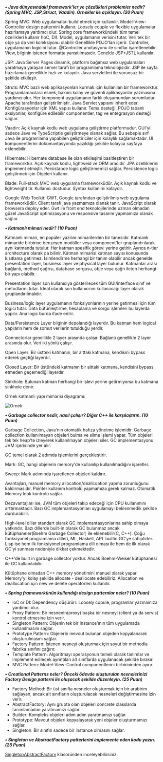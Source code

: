 ***• Java dünyasındaki framework’ler ve çözdükleri problemler nedir?(Spring MVC, JSP,Struct, Vaadin). Örnekler ile açıklayın. (20 Puan)***

Spring MVC: Web uygulamaları build etmek için kullanılır. Model-View-Controller design patternini kullanır.  Loosely couple ve flexible uygulamalar hazırlamaya yardımcı olur. Spring core frameworkündeki tüm temel özellikleri kullanır (IoC, DI). Model, uygulamanın verisini tutar. Veri tek bir obje ya da veri koleksiyonu olabilir Genellikle POJO'ları içerir. Controller, uygulamanın logicini tutar. @Controller anotasyonu ile sınıflar işaretlenebilir. View, bilginin istenen formatta yansıtılmasıdır. Genelde JSP+JSTL kullanılır. 

JSP: Java Server Pages dinamik, platform bağımsız web uygulamaları yaratmaya yarayan server tarafı bir programlama teknolojisidir. JSP ile sayfa hazırlamak genellikle hızlı ve kolaydır.  Java servletleri ile sorunsuz bir şekilde etkileşir. 

Struts: MVC bazlı web aplikasyonları kurmak için kullanılan bir frameworktür. Programlamacılara esnek, bakımı kolay ve güvenli aplikasyonlar yazmasına yardımcı olur. Her komponent uygulamanın farklı oluşumundan sorumludur. Apache tarafından geliştirilmiştir. Java Servlet yapısını inherit eder. Konfigürasyonlar için XML yapısı kullanır. Tema desteği, POJO tabanlı aksiyonlar, konfigüre edilebilir componentler, tag ve entegrasyon desteği sağlar.

Vaadin: Açık kaynak kodlu web uygulama geliştirme platformudur. GUI'yi sadece Java ve TypeScriptle geliştirmeye olanak sağlar. Bu sebeple sırf Java ile programlama yapabilen geliştiriciler için kolaylık sağlamaktadır. UI komponentlerini dokümantasyonda yazıldığı şekilde kolayca sayfaya eklenebilir. 

Hibernate: Hibernate database ile olan etkileşimi basitleştiren bir frameworktür. Açık kaynak kodlu, lightweid ve ORM aracıdır. JPA özelliklerini implement etmiştir. Persistance logic geliştirmemizi sağlar.  Persistence logic geliştirmek için Objeleri kullanır. 

Blade: Full-stack MVC web uygulama frameworküdür. Açık kaynak kodlu ve lightweight tir. Kullanıcı dostudur. Syntax kullanımı kolaydır.  

Google Web Toolkit: GWT, Google tarafından geliştirilmiş web uygulama frameworküdür. Client tarafı java yazmamıza olanak tanır. JavaScript olarak browsera deploy eder. Gwt ile front end teknolojilerinde uzman olmadan güzel JavaScript optimizasyonu ve responsive tasarım yapmamıza olanak sağlar. 


***• Katmanlı mimari nedir? (10 Puan)***

Katmanlı mimari, en popüler yazılım mimarilerden bir tanesidir. Katmanlı mimaride birbirine benzeyen modüller veya component'ler gruplandırılarak aynı katmanda tutulur. Her katman spesifik görevi yerine getirir. Ayrıca n-tier architecture olarak da bilinir.  Katman mimarisi katman sayısı konusunda kısıtlama getirmez. İsimlendirme herhangi bir tanım olabilir ancak genelde presentation layer, business layer ve physical layer bulunur. Katmanlar arası bağlantı, method çağrısı, database sorgusu, obje veya çağrı ileten herhangi bir yapı olabilir.

Presentation layer son kullanıcıya gösterilecek tüm GUI/interface sınıf ve metodlarını tutar. Ideal olarak son kullanıcının kullanacağı layer olarak gruplandırılmalıdır. 

Business/logic layer uygulamanın fonksiyonlarının yerine getirmesi için tüm logici tutar. Data bütünleştirme, hesaplama ve sorgu işlemleri bu layerda yapılır. Ana logic burda ifade edilir.  

Data/Persistence Layer bilginin depolandığı layerdır. Bu katman hem logical yapıların hem de somut verilerin tutulduğu yerdir.

Connectorlar genellikle 2 layer arasında çalışır. 
Bağlantı genellikle 2 layer arasında olur. 
Veri iki yönlü çalışır. 

Open Layer: Bir üstteki katmanın, bir alttaki katmana, kendisini bypass ederek geçtiği layerdır. 

Closed Layer: Bir üstündeki katmanın bir alttaki katmana, kendisini bypass etmeden geçemediği layerdır.

Sinkhole: Bulunan katman herhangi bir işlevi yerine getirmiyorsa bu katmana sinkhole denir.

Örnek katmanlı yapı mimarisi diyagramı:

![Ornek](https://i.ibb.co/bg9HLSj/la-drawio.png)

***• Garbage collector nedir, nasıl çalışır? Diğer C++ ile karşılaştırın. (10 Puan)***

Garbage Collection, Java'nın otomatik hafıza yönetme işlemidir. Garbage collection kullanılmayan objeleri bulma ve silme işlemi yapar.  Tüm objeleri tek tek heap'te izleyerek kullanılmayan objeleri siler. GC implementasyonu JVM içerisinde yer alır. 

GC temel olarak 2 adımda işlemlerini gerçekleştirir.

Mark: GC, hangi objelerin memory'de kullanılıp kullanılmadığını işaretler.

Sweep: Mark adımında işaretlenen objeleri kaldırır.

Avantajları, manuel memory allocation/deallcoation yapma zorunluğunu kaldırmasıdır. Pointer kullanım kontrolü yapmamıza gerek kalmaz. Otomatik Memory leak kontrolü sağlar.

Dezavantajları ise, JVM tüm objeleri takip edeceği için CPU kullanımını arttırmaktadır. Bazı GC implemantasyonları uygulamayı beklenmedik şekilde durdurabilir.

High-level diller standart olarak GC implemantasyonlarına sahip olmaya yatkındır. Bazı dillerde built-in olarak GC bulunmaz ancak kütüphaneler(Boehm Garbage Collector) ile eklenebilir(C, C++). Çoğu fonksiyonel programlama dilleri, ML, Haskell, APL builtin GC'ye sahiptirler. Lisp ise hem ilk fonksiyonel programlama dili olması ile hem de ilk olarak GC'yi sunması nedeniyle dikkat çekmektedir.  

C++'de built in garbage collector yoktur. Ancak Boehm-Weiser kütüphanesi ile GC kullanılabilir.

Kütüphane olmadan C++ memory yönetimini manuel olarak yapar. Memory'yi kolay şekilde allocate - deallocate edebiliriz. 
Allocation ve deallocation için new ve delete operatorleri kullanılır. 



***• Spring frameworkünün kullandığı design patternlar neler? (10 Puan)***

- IoC or DI: Dependency düşürürr. Loosely copule, programlar yazmamıza yardımcı olur. 
- Proxy Pattern: Bir nesnenin(proxy)  başka bir nesneyi (client ya da servis)  kontrol etmesine izin verir.
- Singleton Pattern: Objenin tek bir instance'ının tüm uygulamada kullanılmasını sağlar. 
- Prototype Pattern: Objelerin mevcut bulunan objeden kopyalanarak oluşturulmasını sağlar. 
- Factory Pattern: İstenen nesneyi oluşturmak için soyut bir methodla fabrika sınıfını çağırır.
- Template Pattern: Algoritmayı operasyonun temeli olarak tanımlar ve implement edilecek ayrıntıları alt sınıflarda uygulanacak şekilde bırakır.
- MVC Pattern: Model-View-Control componentlerini birbirininden ayırır.



***• Creational Patterns neler? Önceki ödevde oluşturulan nesnelerinizi Factory Design patterni ile oluşacak şekilde düzenleyin. (25 Puan)***
- Factory Method: Bir üst sınıfta nesneler oluşturmak için bir arabirim sağlayan, ancak alt sınıfların oluşturulacak nesneleri değiştirmesine izin verir.
- AbstractFactory: Aynı grupta olan objeleri concrete classlarda tanımlamadan yaratmamızı sağlar.
- Builder: Kompleks objeleri adım adım yaratmamızı sağlar. 
- Prototype: Mevcut objeleri kopyalayarak yeni objeler oluşturmamızı sağlar. 
- Singleton: Bir sınıfın sadece bir instance olmasını sağlar.


***• Singleton ve AbstractFactory patterlerini implemente eden kodu yazın.(25 Puan)***

[SingletonAbstractFactory](/SingletonAbstractFactory) klasöründen inceleyebilirsiniz.




